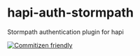 # hapi-auth-stormpath

Stormpath authentication plugin for hapi

[![Commitizen friendly](https://img.shields.io/badge/commitizen-friendly-brightgreen.svg)](http://commitizen.github.io/cz-cli/)
